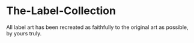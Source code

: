 # The-Label-Collection
All label art has been recreated as faithfully to the original art as possible, by yours truly.
